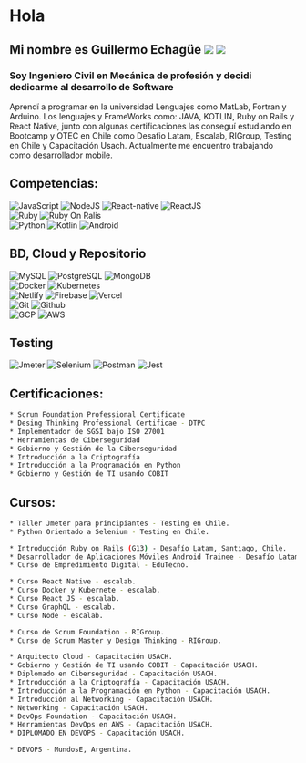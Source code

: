 # Hola

## Mi nombre es Guillermo Echagüe [![](https://img.shields.io/badge/LinkedIn-0077B5?style=for-the-badge&logo=linkedin&logoColor=white)](https://www.linkedin.com/in/guillermo-e-a198b2192/) [![](https://img.shields.io/badge/cv-232F3E?style=for-the-badge)](https://cv-guillermo-echague.netlify.app/)

### Soy Ingeniero Civil en Mecánica de profesión y decidi dedicarme al desarrollo de Software

<p>Aprendí a programar en la universidad Lenguajes como MatLab, Fortran y Arduino. Los lenguajes y FrameWorks como: JAVA, KOTLIN, Ruby on Rails y React Native, junto con algunas certificaciones las conseguí estudiando en Bootcamp y OTEC en Chile como Desafio Latam, Escalab, RIGroup, Testing en Chile y Capacitación Usach. Actualmente me encuentro trabajando como desarrollador mobile.</p>

## Competencias:

![JavaScript](https://img.shields.io/badge/JavaScript-F7DF1E?style=for-the-badge&logo=javascript&logoColor=black) 
![NodeJS](https://img.shields.io/badge/Node.js-43853D?style=for-the-badge&logo=node.js&logoColor=white)
![React-native](https://img.shields.io/badge/React_Native-20232A?style=for-the-badge&logo=react&logoColor=61DAFBB)
![ReactJS](https://img.shields.io/badge/React-20232A?style=for-the-badge&logo=react&logoColor=61DAFB)</br>
![Ruby](https://img.shields.io/badge/Ruby-CC342D?style=for-the-badge&logo=ruby&logoColor=white)
![Ruby On Ralis](https://img.shields.io/badge/Ruby_on_Rails-CC0000?style=for-the-badge&logo=ruby-on-rails&logoColor=white)</br>
![Python](https://img.shields.io/badge/Python-3776AB?style=for-the-badge&logo=python&logoColor=white)
![Kotlin](https://img.shields.io/badge/Kotlin-0095D5?&style=for-the-badge&logo=kotlin&logoColor=white)
![Android](https://img.shields.io/badge/Android-3DDC84?style=for-the-badge&logo=android&logoColor=white)</br>


## BD, Cloud y Repositorio

![MySQL](https://img.shields.io/badge/MySQL-00000F?style=for-the-badge&logo=mysql&logoColor=white)
![PostgreSQL](https://img.shields.io/badge/PostgreSQL-316192?style=for-the-badge&logo=postgresql&logoColor=white)
![MongoDB](https://img.shields.io/badge/MongoDB-4EA94B?style=for-the-badge&logo=mongodb&logoColor=white)</br>
![Docker](https://img.shields.io/badge/Docker-2CA5E0?style=for-the-badge&logo=docker&logoColor=white)
![Kubernetes](https://img.shields.io/badge/Kubernetes-2CA5E0?style=for-the-badge&logo=kubernetes&logoColor=white)</br>
![Netlify](https://img.shields.io/badge/Netlify-00C7B7?style=for-the-badge&logo=netlify&logoColor=white)
![Firebase](https://img.shields.io/badge/firebase-ffca28?style=for-the-badge&logo=firebase&logoColor=white)
![Vercel](https://img.shields.io/badge/vercel-100000?style=for-the-badge&logo=vercel&logoColor=white)</br>
![Git](https://img.shields.io/badge/Git-F05032?style=for-the-badge&logo=git&logoColor=white)
![Github](https://img.shields.io/badge/GitHub-100000?style=for-the-badge&logo=github&logoColor=white)</br>
![GCP](https://img.shields.io/badge/Google_Cloud-1A73E8?style=for-the-badge&logo=google-cloud&logoColor=1A73E8&labelColor=FAFAFA)
![AWS](https://img.shields.io/badge/Amazon_AWS-232F3E?style=for-the-badge&logo=amazon-aws&logoColor=white&labelColor=ED8B00)</br>


## Testing
![Jmeter](https://img.shields.io/badge/JMETER-000000?style=for-the-badge&logo=jmeter&logoColor=white)
![Selenium](https://img.shields.io/badge/Selenium-Python-%23CB2136?style=for-the-badge&logo=selenium&logoColor=white)
![Postman](https://img.shields.io/badge/Postman-ED8B00?style=for-the-badge&logo=postman&logoColor=white)
![Jest](https://img.shields.io/badge/jest-E6162D?style=for-the-badge&logo=jest&logoColor=white&labelColor=C21325)</br>


## Certificaciones:

```bash
* Scrum Foundation Professional Certificate 
* Desing Thinking Professional Certificae - DTPC
* Implementador de SGSI bajo ISO 27001
* Herramientas de Ciberseguridad
* Gobierno y Gestión de la Ciberseguridad
* Introducción a la Criptografía
* Introducción a la Programación en Python
* Gobierno y Gestión de TI usando COBIT
```

## Cursos:
```bash
* Taller Jmeter para principiantes - Testing en Chile.
* Python Orientado a Selenium - Testing en Chile. 

* Introducción Ruby on Rails (G13) - Desafío Latam, Santiago, Chile.
* Desarrollador de Aplicaciones Móviles Android Trainee - Desafío Latam, Santiago, Chile.
* Curso de Empredimiento Digital - EduTecno.

* Curso React Native - escalab.
* Curso Docker y Kubernete - escalab. 
* Curso React JS - escalab.
* Curso GraphQL - escalab.
* Curso Node - escalab.

* Curso de Scrum Foundation - RIGroup. 
* Curso de Scrum Master y Design Thinking - RIGroup. 

* Arquitecto Cloud - Capacitación USACH. 
* Gobierno y Gestión de TI usando COBIT - Capacitación USACH. 
* Diplomado en Ciberseguridad - Capacitación USACH.
* Introducción a la Criptografía - Capacitación USACH.
* Introducción a la Programación en Python - Capacitación USACH.
* Introducción al Networking - Capacitación USACH.
* Networking - Capacitación USACH.
* DevOps Foundation - Capacitación USACH.
* Herramientas DevOps en AWS - Capacitación USACH.
* DIPLOMADO EN DEVOPS - Capacitación USACH.

* DEVOPS - MundosE, Argentina. 
```
